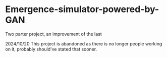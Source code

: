 # Emergence-simulator-powered-by-GAN
Two parter project, an improvement of the last

2024/10/20
This project is abandoned as there is no longer people working on it, probably should've stated that sooner.

